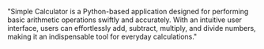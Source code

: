 "Simple Calculator is a Python-based application designed for performing basic arithmetic operations swiftly and accurately. With an intuitive user interface, users can effortlessly add, subtract, multiply, and divide numbers, making it an indispensable tool for everyday calculations."
